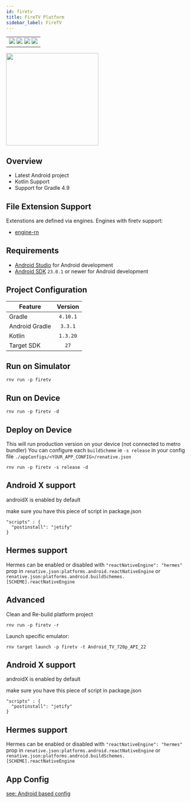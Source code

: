 ```yaml
---
id: firetv
title: FireTV Platform
sidebar_label: FireTV
---
```


<table>
  <tr>
  <td>
    <img src="https://img.shields.io/badge/Mac-yes-brightgreen.svg" />
    <img src="https://img.shields.io/badge/Windows-yes-brightgreen.svg" />
    <img src="https://img.shields.io/badge/Linux-yes-brightgreen.svg" />
    <img src="https://img.shields.io/badge/HostMode-n/a-lightgrey.svg" />
  </td>
  </tr>
</table>

<img src="https://renative.org/img/rnv_android-tv.gif" height="250"/>

## Overview

-   Latest Android project
-   Kotlin Support
-   Support for Gradle 4.9

## File Extension Support

<!--EXTENSION_SUPPORT_START-->

Extenstions are defined via engines. Engines with firetv support:
- [engine-rn](../engines/engine-rn#extensions)

<!--EXTENSION_SUPPORT_END-->

## Requirements

-   [Android Studio](https://developer.android.com/studio/index.html) for Android development
-   [Android SDK](https://developer.android.com/sdk/) `23.0.1` or newer for Android development

## Project Configuration

| Feature        | Version  |
| -------------- | :------: |
| Gradle         | `4.10.1` |
| Android Gradle | `3.3.1`  |
| Kotlin         | `1.3.20` |
| Target SDK     |   `27`   |

## Run on Simulator

```
rnv run -p firetv
```

## Run on Device

```
rnv run -p firetv -d
```

## Deploy on Device

This will run production version on your device (not connected to metro bundler)
You can configure each `buildScheme` ie `-s release` in your config file `./appConfigs/<YOUR_APP_CONFIG>/renative.json`

```
rnv run -p firetv -s release -d
```

## Android X support

androidX is enabled by default

make sure you have this piece of script in package.json

```
"scripts" : {
  "postinstall": "jetify"
}
```

## Hermes support

Hermes can be enabled or disabled with `"reactNativeEngine": "hermes"` prop in `renative.json:platforms.android.reactNativeEngine`
or `renative.json:platforms.android.buildSchemes.[SCHEME].reactNativeEngine`

## Advanced

Clean and Re-build platform project

```
rnv run -p firetv -r
```

Launch specific emulator:

```
rnv target launch -p firetv -t Android_TV_720p_API_22
```

## Android X support

androidX is enabled by default

make sure you have this piece of script in package.json

```
"scripts" : {
  "postinstall": "jetify"
}
```

## Hermes support

Hermes can be enabled or disabled with `"reactNativeEngine": "hermes"` prop in `renative.json:platforms.android.reactNativeEngine`
or `renative.json:platforms.android.buildSchemes.[SCHEME].reactNativeEngine`

## App Config

[see: Android based config](api-config.md#android-props)
